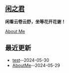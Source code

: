 ## [闲之君](https://github.com/Jared-ZDC/markel)
**闲看云卷云舒，坐等花开花谢！**

[About Me](https://github.com/yihong0618/gitblog/issues/282)


## 最近更新
- [test](https://github.com/Jared-ZDC/markel/issues/11)--2024-05-30
- [AboutMe](https://github.com/Jared-ZDC/markel/issues/10)--2024-05-29
